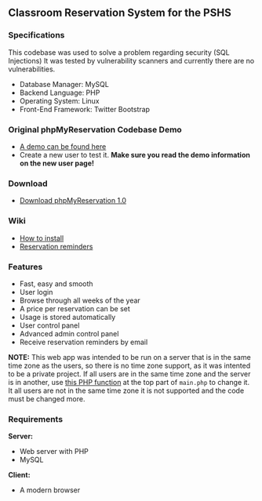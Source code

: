 ## Classroom Reservation System for the PSHS



### Specifications

This codebase was used to solve a problem regarding security (SQL Injections)
It was tested by vulnerability scanners and currently there are no vulnerabilities.

* Database Manager: MySQL
* Backend Language: PHP
* Operating System: Linux
* Front-End Framework: Twitter Bootstrap


### Original phpMyReservation Codebase Demo

* [A demo can be found here](http://www.olejon.net/code/phpmyreservation/?demo)
* Create a new user to test it. **Make sure you read the demo information on the new user page!**

### Download

* [Download phpMyReservation 1.0](http://www.olejon.net/code/phpmyreservation/files/phpmyreservation-1.0.tar.bz2)

### Wiki

* [How to install](https://www.olejon.net/code/phpmyreservation/?how_to_install)
* [Reservation reminders](https://www.olejon.net/code/phpmyreservation/?reservation_reminders)

### Features

* Fast, easy and smooth
* User login
* Browse through all weeks of the year
* A price per reservation can be set
* Usage is stored automatically
* User control panel
* Advanced admin control panel
* Receive reservation reminders by email

**NOTE:** This web app was intended to be run on a server that is in the same time zone as the users, so there is no time zone support, as it was intented to be a private project. If all users are in the same time zone and the server is in another, use [this PHP function](http://php.net/manual/en/function.date-default-timezone-set.php) at the top part of `main.php` to change it. It all users are not in the same time zone it is not supported and the code must be changed more.

### Requirements

**Server:**

* Web server with PHP
* MySQL

**Client:**

* A modern browser
